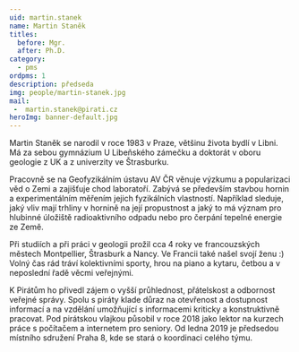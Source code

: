 ```yaml
---
uid: martin.stanek
name: Martin Staněk
titles:
  before: Mgr.
  after: Ph.D.
category:  
  - pms
ordpms: 1
description: předseda
img: people/martin-stanek.jpg 
mail:
 -  martin.stanek@pirati.cz
heroImg: banner-default.jpg  
---
```



Martin Staněk se narodil v roce 1983 v Praze, většinu života bydlí v Libni. Má za sebou gymnázium U Libeňského zámečku a doktorát v oboru geologie z UK a z univerzity ve Štrasburku.

Pracovně se na Geofyzikálním ústavu AV ČR věnuje výzkumu a popularizaci věd o Zemi a zajišťuje chod laboratoří. Zabývá se především stavbou hornin a experimentálním měřením jejich fyzikálních vlastností. Například sleduje, jaký vliv mají trhliny v hornině na její propustnost a jaký to má význam pro hlubinné úložiště radioaktivního odpadu nebo pro čerpání tepelné energie ze Země.

Při studiích a při práci v geologii prožil cca 4 roky ve francouzských městech Montpellier, Štrasburk a Nancy. Ve Francii také našel svojí ženu :) Volný čas rád tráví kolektivními sporty, hrou na piano a kytaru, četbou a v neposlední řadě věcmi veřejnými.

K Pirátům ho přivedl zájem o vyšší průhlednost, přátelskost a odbornost veřejné správy. Spolu s piráty klade důraz na otevřenost a dostupnost informací a na vzdělání umožňující s informacemi kriticky a konstruktivně pracovat. Pod pirátskou vlajkou působil v roce 2018 jako lektor na kurzech práce s počítačem a internetem pro seniory. Od ledna 2019 je předsedou místního sdružení Praha 8, kde se stará o koordinaci celého týmu.



